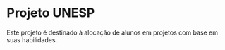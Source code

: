 # Projeto UNESP

Este projeto é destinado à alocação de alunos em projetos com base em suas habilidades.
